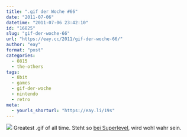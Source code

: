 ```yaml
---
title: ".gif der Woche #66"
date: "2011-07-06"
datetime: "2011-07-06 23:42:10"
id: "16825"
slug: "gif-der-woche-66"
url: "https://eay.cc/2011/gif-der-woche-66/"
author: "eay"
format: "post"
categories:
  - 0815
  - the-others
tags:
  - 8bit
  - games
  - gif-der-woche
  - nintendo
  - retro
meta:
  - yourls_shorturl: "https://eay.li/19s"
---
```


![](https://eay.cc/uploads/2011/greatest_gif_of_all_time.gif) Greatest .gif of all time. Steht so [bei Superlevel](http://www.superlevel.de/spielkram/greatest-gif-of-all-time), wird wohl wahr sein.

